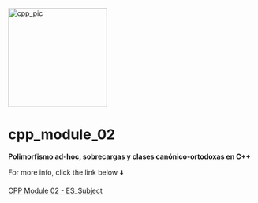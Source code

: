 <img src="https://hpscds.com/wp-content/uploads/2019/04/c-plus-plus-logo.png" alt="cpp_pic" width="200"/>

# cpp_module_02
**Polimorfismo ad-hoc, sobrecargas y clases canónico-ortodoxas en C++**

For more info, click the link below ⬇️

[CPP Module 02 - ES_Subject](es_subject_cpp02.pdf)

